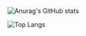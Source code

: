 ![Anurag's GitHub stats](https://github-readme-stats.vercel.app/api?username=xmimu&show_icons=true&theme=radical)

![Top Langs](https://github-readme-stats.vercel.app/api/top-langs/?username=xmimu&layout=compact)
